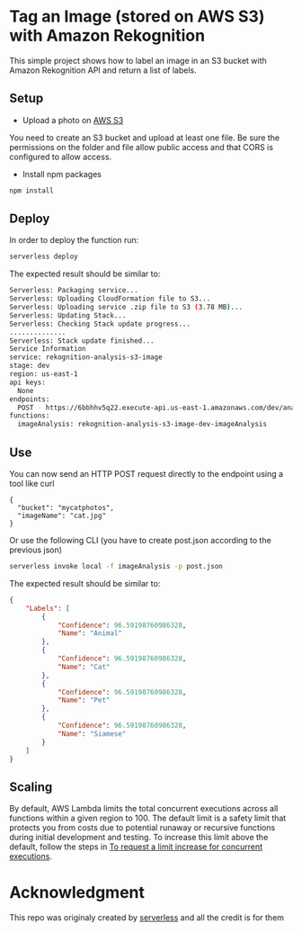 <!--
title: 'AWS Analyse Image from S3 with Amazon Rekognition example in NodeJS'
description: 'This example shows how to analyze an image in an S3 bucket with Amazon Rekognition and return a list of labels.'
layout: Doc
framework: v1
platform: AWS
language: nodeJS
authorLink: 'https://github.com/ScottBrenner'
authorName: 'Scott Brenner'
authorAvatar: 'https://avatars2.githubusercontent.com/u/416477?v=4&s=140'
-->
# Tag an Image (stored on AWS S3) with Amazon Rekognition

This simple project shows how to label an image in an S3 bucket with Amazon Rekognition API and return a list of labels.  

## Setup

- Upload a photo on [AWS S3](https://aws.amazon.com/fr/s3/)

You need to create an S3 bucket and upload at least one file. Be sure the permissions on the folder and file allow public access and that CORS is configured to allow access.

- Install npm packages  

```bash
npm install
```

## Deploy

In order to deploy the function run:

```bash
serverless deploy
```

The expected result should be similar to:

```bash
Serverless: Packaging service...
Serverless: Uploading CloudFormation file to S3...
Serverless: Uploading service .zip file to S3 (3.78 MB)...
Serverless: Updating Stack...
Serverless: Checking Stack update progress...
..............
Serverless: Stack update finished...
Service Information
service: rekognition-analysis-s3-image
stage: dev
region: us-east-1
api keys:
  None
endpoints:
  POST - https://6bbhhv5q22.execute-api.us-east-1.amazonaws.com/dev/analysis
functions:
  imageAnalysis: rekognition-analysis-s3-image-dev-imageAnalysis
```

## Use  

You can now send an HTTP POST request directly to the endpoint using a tool like curl

```
{
  "bucket": "mycatphotos",
  "imageName": "cat.jpg"
}
```

Or use the following CLI (you have to create post.json according to the previous json)
```bash
serverless invoke local -f imageAnalysis -p post.json
```

The expected result should be similar to:

```json
{
    "Labels": [
        {
            "Confidence": 96.59198760986328,
            "Name": "Animal"
        },
        {
            "Confidence": 96.59198760986328,
            "Name": "Cat"
        },
        {
            "Confidence": 96.59198760986328,
            "Name": "Pet"
        },
        {
            "Confidence": 96.59198760986328,
            "Name": "Siamese"
        }
    ]
}
```

## Scaling

By default, AWS Lambda limits the total concurrent executions across all functions within a given region to 100. The default limit is a safety limit that protects you from costs due to potential runaway or recursive functions during initial development and testing. To increase this limit above the default, follow the steps in [To request a limit increase for concurrent executions](http://docs.aws.amazon.com/lambda/latest/dg/concurrent-executions.html#increase-concurrent-executions-limit).

# Acknowledgment
This repo was originaly created by [serverless](https://github.com/serverless/examples/tree/master/aws-node-rekognition-analysis-s3-image) and all the credit is for them

